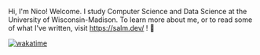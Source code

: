 Hi, I'm Nico! Welcome. I study Computer Science and Data Science at the University of Wisconsin-Madison. To learn more about me, or to read some of what I've written, visit https://salm.dev/ ! 🤘

[![wakatime](https://wakatime.com/badge/user/66fd5568-da32-466f-8a36-c16978837bac.svg)](https://wakatime.com/@66fd5568-da32-466f-8a36-c16978837bac)
